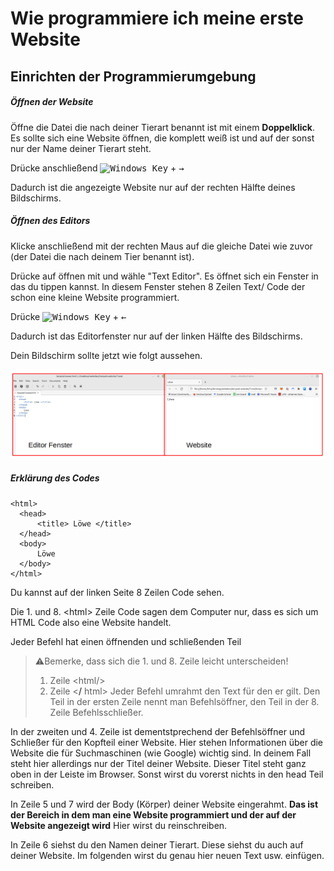 # Wie programmiere ich meine erste Website

## Einrichten der Programmierumgebung

##### Öffnen der Website

Öffne die Datei die nach deiner Tierart benannt ist mit einem **Doppelklick**. 
Es sollte sich eine Website öffnen, die komplett weiß ist und auf der sonst nur der Name deiner Tierart steht. 

Drücke anschließend <kbd>![Windows Key](https://i.stack.imgur.com/B8Zit.png)</kbd> + <kbd>→</kbd>

Dadurch ist die angezeigte Website nur auf der rechten Hälfte deines Bildschirms.

##### Öffnen des Editors

Klicke anschließend mit der rechten Maus auf die gleiche Datei wie zuvor (der Datei die nach deinem Tier benannt ist).


Drücke auf öffnen mit und wähle "Text Editor".
Es öffnet sich ein Fenster in das du tippen kannst. In diesem Fenster stehen 8 Zeilen Text/ Code der schon eine kleine Website programmiert.

Drücke <kbd>![Windows Key](https://i.stack.imgur.com/B8Zit.png)</kbd> + <kbd>←</kbd>

Dadurch ist das Editorfenster nur auf der linken Hälfte des Bildschirms.

Dein Bildschirm sollte jetzt wie folgt aussehen. 

![Einrichtung der Programmierumgebung](../img/Einrichtung.png)


##### Erklärung des Codes

``` { .html }
<html> 
  <head>
      <title> Löwe </title>
  </head>
  <body>
      Löwe
  </body>
</html>
```


Du kannst auf der linken Seite 8 Zeilen Code sehen. 

Die 1. und 8. \<html\> Zeile Code sagen dem Computer nur, dass es sich um HTML Code also eine Website handelt.

<a name="befehlsrahmen"> Jeder Befehl hat einen öffnenden und schließenden Teil </a>
> ⚠️Bemerke, dass sich die 1. und 8. Zeile leicht unterscheiden! 
> 1. Zeile \<html/>
> 8. Zeile \<**\/** html\>
Jeder Befehl umrahmt den Text für den er gilt. Den Teil in der ersten Zeile nennt man Befehlsöffner, den Teil in der 8. Zeile Befehlsschließer. 

In der zweiten und 4. Zeile ist dementstprechend der Befehlsöffner und Schließer für den Kopfteil einer Website. Hier stehen Informationen über die Website die für Suchmaschinen (wie Google) wichtig sind. In deinem Fall steht hier allerdings nur der Titel deiner Website. Dieser Titel steht ganz oben in der Leiste im Browser.
Sonst wirst du vorerst nichts in den head Teil schreiben.

In Zeile 5 und 7 wird der Body (Körper) deiner Website eingerahmt. **Das ist der Bereich in dem man eine Website programmiert und der auf der Website angezeigt wird** Hier wirst du reinschreiben.

In Zeile 6 siehst du den Namen deiner Tierart. Diese siehst du auch auf deiner Website.
Im folgenden wirst du genau hier neuen Text usw. einfügen.
